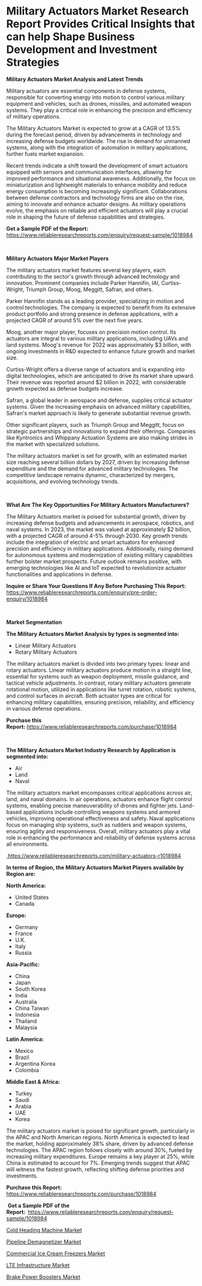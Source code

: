 <p><h1>Military Actuators Market Research Report Provides Critical Insights that can help Shape Business Development and Investment Strategies</h1></p><p><strong>Military Actuators Market Analysis and Latest Trends</strong></p>
<p><p>Military actuators are essential components in defense systems, responsible for converting energy into motion to control various military equipment and vehicles, such as drones, missiles, and automated weapon systems. They play a critical role in enhancing the precision and efficiency of military operations. </p><p>The Military Actuators Market is expected to grow at a CAGR of 13.5% during the forecast period, driven by advancements in technology and increasing defense budgets worldwide. The rise in demand for unmanned systems, along with the integration of automation in military applications, further fuels market expansion. </p><p>Recent trends indicate a shift toward the development of smart actuators equipped with sensors and communication interfaces, allowing for improved performance and situational awareness. Additionally, the focus on miniaturization and lightweight materials to enhance mobility and reduce energy consumption is becoming increasingly significant. Collaborations between defense contractors and technology firms are also on the rise, aiming to innovate and enhance actuator designs. As military operations evolve, the emphasis on reliable and efficient actuators will play a crucial role in shaping the future of defense capabilities and strategies.</p></p>
<p><strong>Get a Sample PDF of the Report:&nbsp;</strong> <a href="https://www.reliableresearchreports.com/enquiry/request-sample/1018984?utm_campaign=32&utm_medium=2&utm_source=Github&utm_content=ia&utm_term=19022025&utm_id=military-actuators">https://www.reliableresearchreports.com/enquiry/request-sample/1018984</a></p>
<p>&nbsp;</p>
<p><strong>Military Actuators Major Market Players</strong></p>
<p><p>The military actuators market features several key players, each contributing to the sector's growth through advanced technology and innovation. Prominent companies include Parker Hannifin, IAI, Curtiss-Wright, Triumph Group, Moog, Meggitt, Safran, and others.</p><p>Parker Hannifin stands as a leading provider, specializing in motion and control technologies. The company is expected to benefit from its extensive product portfolio and strong presence in defense applications, with a projected CAGR of around 5% over the next five years.</p><p>Moog, another major player, focuses on precision motion control. Its actuators are integral to various military applications, including UAVs and land systems. Moog's revenue for 2022 was approximately $3 billion, with ongoing investments in R&D expected to enhance future growth and market size.</p><p>Curtiss-Wright offers a diverse range of actuators and is expanding into digital technologies, which are anticipated to drive its market share upward. Their revenue was reported around $2 billion in 2022, with considerable growth expected as defense budgets increase.</p><p>Safran, a global leader in aerospace and defense, supplies critical actuator systems. Given the increasing emphasis on advanced military capabilities, Safran's market approach is likely to generate substantial revenue growth.</p><p>Other significant players, such as Triumph Group and Meggitt, focus on strategic partnerships and innovations to expand their offerings. Companies like Kyntronics and Whippany Actuation Systems are also making strides in the market with specialized solutions.</p><p>The military actuators market is set for growth, with an estimated market size reaching several billion dollars by 2027, driven by increasing defense expenditure and the demand for advanced military technologies. The competitive landscape remains dynamic, characterized by mergers, acquisitions, and evolving technology trends.</p></p>
<p>&nbsp;</p>
<p><strong>What Are The Key Opportunities For Military Actuators Manufacturers?</strong></p>
<p><p>The Military Actuators market is poised for substantial growth, driven by increasing defense budgets and advancements in aerospace, robotics, and naval systems. In 2023, the market was valued at approximately $2 billion, with a projected CAGR of around 4-5% through 2030. Key growth trends include the integration of electric and smart actuators for enhanced precision and efficiency in military applications. Additionally, rising demand for autonomous systems and modernization of existing military capabilities further bolster market prospects. Future outlook remains positive, with emerging technologies like AI and IoT expected to revolutionize actuator functionalities and applications in defense.</p></p>
<p><strong>Inquire or Share Your Questions If Any Before Purchasing This Report:</strong> <a href="https://www.reliableresearchreports.com/enquiry/pre-order-enquiry/1018984?utm_campaign=32&utm_medium=2&utm_source=Github&utm_content=ia&utm_term=19022025&utm_id=military-actuators">https://www.reliableresearchreports.com/enquiry/pre-order-enquiry/1018984</a></p>
<p>&nbsp;</p>
<p><strong>Market Segmentation</strong></p>
<p><strong>The Military Actuators Market Analysis by types is segmented into:</strong></p>
<p><ul><li>Linear Military Actuators</li><li>Rotary Military Actuators</li></ul></p>
<p><p>The military actuators market is divided into two primary types: linear and rotary actuators. Linear military actuators produce motion in a straight line, essential for systems such as weapon deployment, missile guidance, and tactical vehicle adjustments. In contrast, rotary military actuators generate rotational motion, utilized in applications like turret rotation, robotic systems, and control surfaces in aircraft. Both actuator types are critical for enhancing military capabilities, ensuring precision, reliability, and efficiency in various defense operations.</p></p>
<p><strong>Purchase this Report:&nbsp;</strong><a href="https://www.reliableresearchreports.com/purchase/1018984?utm_campaign=32&utm_medium=2&utm_source=Github&utm_content=ia&utm_term=19022025&utm_id=military-actuators">https://www.reliableresearchreports.com/purchase/1018984</a></p>
<p>&nbsp;</p>
<p><strong>The Military Actuators Market Industry Research by Application is segmented into:</strong></p>
<p><ul><li>Air</li><li>Land</li><li>Naval</li></ul></p>
<p><p>The military actuators market encompasses critical applications across air, land, and naval domains. In air operations, actuators enhance flight control systems, enabling precise maneuverability of drones and fighter jets. Land-based applications include controlling weapons systems and armored vehicles, improving operational effectiveness and safety. Naval applications focus on managing ship systems, such as rudders and weapon systems, ensuring agility and responsiveness. Overall, military actuators play a vital role in enhancing the performance and reliability of defense systems across all environments.</p></p>
<p><a href="https://www.reliableresearchreports.com/military-actuators-r1018984?utm_campaign=32&utm_medium=2&utm_source=Github&utm_content=ia&utm_term=19022025&utm_id=military-actuators">&nbsp;https://www.reliableresearchreports.com/military-actuators-r1018984</a></p>
<p><strong>In terms of Region, the Military Actuators Market Players available by Region are:</strong></p>
<p>
    <p> <strong> North America: </strong>
        <ul>
            <li>United States</li>
            <li>Canada</li>
        </ul>
        </p> 
    <p> <strong> Europe: </strong>
        <ul>
            <li>Germany</li>
            <li>France</li>
            <li>U.K.</li>
            <li>Italy</li>
            <li>Russia</li>
        </ul>
        </p> 
    <p> <strong> Asia-Pacific: </strong>
        <ul>
            <li>China</li>
            <li>Japan</li>
            <li>South Korea</li>
            <li>India</li>
            <li>Australia</li>
            <li>China Taiwan</li>
            <li>Indonesia</li>
            <li>Thailand</li>
            <li>Malaysia</li>
        </ul>
        </p> 
    <p> <strong> Latin America: </strong>
        <ul>
            <li>Mexico</li>
            <li>Brazil</li>
            <li>Argentina Korea</li>
            <li>Colombia</li>
        </ul>
        </p> 
    <p> <strong> Middle East & Africa: </strong>
        <ul>
            <li>Turkey</li>
            <li>Saudi</li>
            <li>Arabia</li>
            <li>UAE</li>
            <li>Korea</li>
        </ul>
    </p>
    </p>
<p><p>The military actuators market is poised for significant growth, particularly in the APAC and North American regions. North America is expected to lead the market, holding approximately 38% share, driven by advanced defense technologies. The APAC region follows closely with around 30%, fueled by increasing military expenditures. Europe remains a key player at 25%, while China is estimated to account for 7%. Emerging trends suggest that APAC will witness the fastest growth, reflecting shifting defense priorities and investments.</p></p>
<p><strong>Purchase this Report: </strong><a href="https://www.reliableresearchreports.com/purchase/1018984?utm_campaign=32&utm_medium=2&utm_source=Github&utm_content=ia&utm_term=19022025&utm_id=military-actuators">https://www.reliableresearchreports.com/purchase/1018984</a></p>
<p>&nbsp;<strong>Get a Sample PDF of the Report:&nbsp;&nbsp;</strong><a href="https://www.reliableresearchreports.com/enquiry/request-sample/1018984?utm_campaign=32&utm_medium=2&utm_source=Github&utm_content=ia&utm_term=19022025&utm_id=military-actuators">https://www.reliableresearchreports.com/enquiry/request-sample/1018984</a></p>
<p><strong></strong></p>
<p><p><a href="https://github.com/storcweithzg/Market-Research-Report-List-1/blob/main/cold-heading-machine-market.md?utm_campaign=32&utm_medium=2&utm_source=Github&utm_content=ia&utm_term=19022025&utm_id=military-actuators">Cold Heading Machine Market</a></p><p><a href="https://github.com/tandiapannas/Market-Research-Report-List-1/blob/main/pipeline-demagnetizer-market.md?utm_campaign=32&utm_medium=2&utm_source=Github&utm_content=ia&utm_term=19022025&utm_id=military-actuators">Pipeline Demagnetizer Market</a></p><p><a href="https://github.com/seibttullyjh/Market-Research-Report-List-1/blob/main/commercial-ice-cream-freezers-market.md?utm_campaign=32&utm_medium=2&utm_source=Github&utm_content=ia&utm_term=19022025&utm_id=military-actuators">Commercial Ice Cream Freezers Market</a></p><p><a href="https://github.com/azorrotutus/Market-Research-Report-List-1/blob/main/lte-infrastructure-market.md?utm_campaign=32&utm_medium=2&utm_source=Github&utm_content=ia&utm_term=19022025&utm_id=military-actuators">LTE Infrastructure Market</a></p><p><a href="https://github.com/achuoheatly/Market-Research-Report-List-1/blob/main/brake-power-boosters-market.md?utm_campaign=32&utm_medium=2&utm_source=Github&utm_content=ia&utm_term=19022025&utm_id=military-actuators">Brake Power Boosters Market</a></p></p>